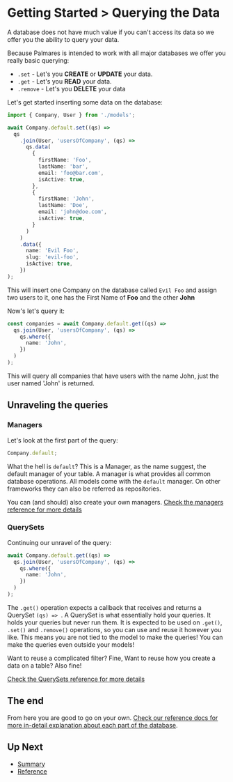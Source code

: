 # Getting Started > Querying the Data

A database does not have much value if you can't access its data so we offer you the ability to query your data.

Because Palmares is intended to work with all major databases we offer you really basic querying:

- `.set` - Let's you **CREATE** or **UPDATE** your data.
- `.get` - Let's you **READ** your data.
- `.remove` - Let's you **DELETE** your data

Let's get started inserting some data on the database:

```ts
import { Company, User } from './models';

await Company.default.set((qs) =>
  qs
    .join(User, 'usersOfCompany', (qs) =>
      qs.data(
        {
          firstName: 'Foo',
          lastName: 'bar',
          email: 'foo@bar.com',
          isActive: true,
        },
        {
          firstName: 'John',
          lastName: 'Doe',
          email: 'john@doe.com',
          isActive: true,
        }
      )
    )
    .data({
      name: 'Evil Foo',
      slug: 'evil-foo',
      isActive: true,
    })
);
```

This will insert one Company on the database called `Evil Foo` and assign two users to it, one has the First Name of **Foo** and the other **John**

Now's let's query it:

```ts
const companies = await Company.default.get((qs) =>
  qs.join(User, 'usersOfCompany', (qs) =>
    qs.where({
      name: 'John',
    })
  )
);
```

This will query all companies that have users with the name John, just the user named 'John' is returned.

## Unraveling the queries

### Managers

Let's look at the first part of the query:

```ts
Company.default;
```

What the hell is `default`? This is a Manager, as the name suggest, the default manager of your table. A manager is what provides all common database operations. All models come with the `default` manager. On other frameworks they can also be referred as repositories.

You can (and should) also create your own managers. [Check the managers reference for more details](https://github.com/palmaresHQ/palmares/blob/model-fields-new-api/packages/databases/docs/consumers/reference/managers.md)

### QuerySets

Continuing our unravel of the query:

```ts
await Company.default.get((qs) =>
  qs.join(User, 'usersOfCompany', (qs) =>
    qs.where({
      name: 'John',
    })
  )
);
```

The `.get()` operation expects a callback that receives and returns a QuerySet `(qs) => `. A QuerySet is what essentially hold your queries. It holds your queries but never run them. It is expected to be used on `.get()`, `.set()` and `.remove()` operations, so you can use and reuse it however you like. This means you are not tied to the model to make the queries! You can make the queries even outside your models!

Want to reuse a complicated filter? Fine, Want to reuse how you create a data on a table? Also fine!

[Check the QuerySets reference for more details](https://github.com/palmaresHQ/palmares/blob/model-fields-new-api/packages/databases/docs/consumers/reference/querysets.md)

## The end

From here you are good to go on your own. [Check our reference docs for more in-detail explanation about each part of the database](https://github.com/palmaresHQ/palmares/blob/model-fields-new-api/packages/databases/docs/consumers/reference/introduction.md).

## Up Next

- [Summary](https://github.com/palmaresHQ/palmares/blob/model-fields-new-api/packages/databases/docs/consumers/summary.md)
- [Reference](https://github.com/palmaresHQ/palmares/blob/model-fields-new-api/packages/databases/docs/consumers/reference/introduction.md)

